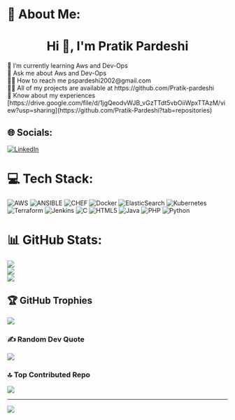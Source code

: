# 💫 About Me:
<h1 align="center">Hi 👋, I'm Pratik Pardeshi</h1>
🌱 I’m currently learning Aws and Dev-Ops<br>💬 Ask me about Aws and Dev-Ops<br>🙍‍♂️  How to reach me pspardeshi2002@gmail.com<br>👨‍💻 All of my projects are available at https://github.com/Pratik-pardeshi<br>📄 Know about my experiences [https://drive.google.com/file/d/1jgQeodvWJB_vGzTTdt5vbOiiWpxTTAzM/view?usp=sharing](https://github.com/Pratik-Pardeshi?tab=repositories)


## 🌐 Socials:
[![LinkedIn](https://img.shields.io/badge/LinkedIn-%230077B5.svg?logo=linkedin&logoColor=white)](https://linkedin.com/in/www.linkedin.com/in/pratik-pardeshi-424288272) 

# 💻 Tech Stack:
![AWS](https://img.shields.io/badge/AWS-%23FF9900.svg?style=for-the-badge&logo=amazon-aws&logoColor=white) ![ANSIBLE](https://img.shields.io/badge/ansible-%231A1918.svg?style=for-the-badge&logo=ansible&logoColor=white) ![CHEF](https://img.shields.io/badge/Chef-02303A.svg?style=for-the-badge&logo=Chef&logoColor=white&color=%23F09820) ![Docker](https://img.shields.io/badge/docker-%230db7ed.svg?style=for-the-badge&logo=docker&logoColor=white) ![ElasticSearch](https://img.shields.io/badge/-ElasticSearch-005571?style=for-the-badge&logo=elasticsearch) ![Kubernetes](https://img.shields.io/badge/kubernetes-%23326ce5.svg?style=for-the-badge&logo=kubernetes&logoColor=white) ![Terraform](https://img.shields.io/badge/terraform-%235835CC.svg?style=for-the-badge&logo=terraform&logoColor=white) ![Jenkins](https://img.shields.io/badge/jenkins-%232C5263.svg?style=for-the-badge&logo=jenkins&logoColor=white) ![C](https://img.shields.io/badge/c-%2300599C.svg?style=for-the-badge&logo=c&logoColor=white) ![HTML5](https://img.shields.io/badge/html5-%23E34F26.svg?style=for-the-badge&logo=html5&logoColor=white) ![Java](https://img.shields.io/badge/java-%23ED8B00.svg?style=for-the-badge&logo=openjdk&logoColor=white) ![PHP](https://img.shields.io/badge/php-%23777BB4.svg?style=for-the-badge&logo=php&logoColor=white) ![Python](https://img.shields.io/badge/python-3670A0?style=for-the-badge&logo=python&logoColor=ffdd54)
# 📊 GitHub Stats:
![](https://github-readme-stats.vercel.app/api?username=pratik-pardeshi&theme=merko&hide_border=false&include_all_commits=false&count_private=false)<br/>
![](https://github-readme-streak-stats.herokuapp.com/?user=pratik-pardeshi&theme=merko&hide_border=false)<br/>
![](https://github-readme-stats.vercel.app/api/top-langs/?username=pratik-pardeshi&theme=merko&hide_border=false&include_all_commits=false&count_private=false&layout=compact)

## 🏆 GitHub Trophies
![](https://github-profile-trophy.vercel.app/?username=pratik-pardeshi&theme=onestar&no-frame=true&no-bg=false&margin-w=4)

### ✍️ Random Dev Quote
![](https://quotes-github-readme.vercel.app/api?type=horizontal&theme=radical)

### 🔝 Top Contributed Repo
![](https://github-contributor-stats.vercel.app/api?username=pratik-pardeshi&limit=5&theme=gruvbox&combine_all_yearly_contributions=true)

---
[![](https://visitcount.itsvg.in/api?id=pratik-pardeshi&icon=1&color=12)](https://visitcount.itsvg.in)

<!-- Proudly created with GPRM ( https://gprm.itsvg.in ) -->
